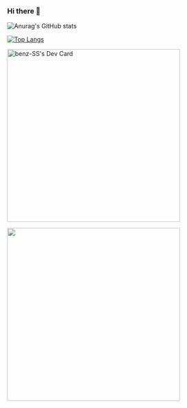 ### Hi there 👋
![Anurag's GitHub stats](https://github-readme-stats.vercel.app/api?username=benzdeus&count_private=true)


[![Top Langs](https://github-readme-stats.vercel.app/api/top-langs/?username=benzdeus&langs_count=8)](https://github.com/anuraghazra/github-readme-stats)


<a href="https://app.daily.dev/bezblue"><img src="https://api.daily.dev/devcards/ff973cac2e50435187f07bd235704989.png?r=6fy" width="400" alt="benz-SS's Dev Card"/></a>

<img src="https://i.pinimg.com/originals/cf/cf/d5/cfcfd5c7a6f12af37c4b3f6df18fae01.jpg" width="400" />

